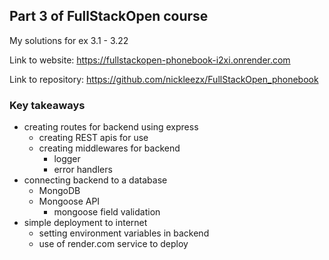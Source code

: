 ## Part 3 of FullStackOpen course

My solutions for ex 3.1 - 3.22

Link to website: https://fullstackopen-phonebook-i2xi.onrender.com

Link to repository: https://github.com/nickleezx/FullStackOpen_phonebook

### Key takeaways
 - creating routes for backend using express
    - creating REST apis for use
    - creating middlewares for backend
        - logger
        - error handlers
 - connecting backend to a database
    - MongoDB
    - Mongoose API
        - mongoose field validation
- simple deployment to internet
    - setting environment variables in backend
    - use of render.com service to deploy
    

